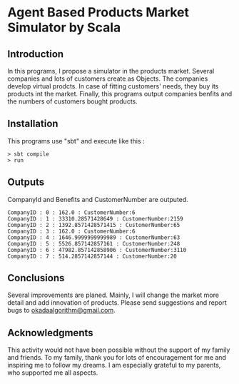 # Agent Based Products Market Simulator by Scala 

## Introduction
In this programs, I propose a simulator in the products market. Several companies and lots of customers create as Objects. The companies develop virtual prodcts. In case of fitting customers' needs, they buy its products int the market.
Finally, this programs output companies benfits and the numbers of customers bought products.

## Installation
This programs use "sbt" and execute like this :  

```
> sbt compile 
> run
```
## Outputs
CompanyId and Benefits and CustomerNumber are outputed.  

```
CompanyID : 0 : 162.0 : CustomerNumber:6
CompanyID : 1 : 33310.28571428649 : CustomerNumber:2159
CompanyID : 2 : 1392.8571428571415 : CustomerNumber:65
CompanyID : 3 : 162.0 : CustomerNumber:6
CompanyID : 4 : 1646.9999999999989 : CustomerNumber:63
CompanyID : 5 : 5526.857142857161 : CustomerNumber:248
CompanyID : 6 : 47982.857142858906 : CustomerNumber:3110
CompanyID : 7 : 514.2857142857144 : CustomerNumber:20
```

## Conclusions
Several improvements are planed. Mainly, I will change the market more detail and add innovation of products. Please send suggestions and report bugs to okadaalgorithm@gmail.com.

## Acknowledgments  
This activity would not have been possible without the support of my family and friends. To my family, thank you for lots of encouragement for me and inspiring me to follow my dreams. I am especially grateful to my parents, who supported me all aspects.
